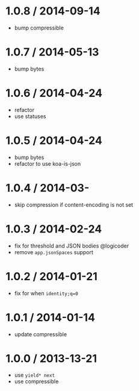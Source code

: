 
1.0.8 / 2014-09-14
==================

 * bump compressible
 
1.0.7 / 2014-05-13
==================

 * bump bytes

1.0.6 / 2014-04-24
==================

 * refactor
 * use statuses

1.0.5 / 2014-04-24
==================

 * bump bytes
 * refactor to use koa-is-json

1.0.4 / 2014-03-
==================

 * skip compression if content-encoding is not set

1.0.3 / 2014-02-24
==================

 * fix for threshold and JSON bodies @logicoder
 * remove `app.jsonSpaces` support

1.0.2 / 2014-01-21
==================

 * fix for when `identity;q=0`

1.0.1 / 2014-01-14
==================

 * update compressible

1.0.0 / 2013-13-21
==================

 * use `yield* next`
 * use compressible
